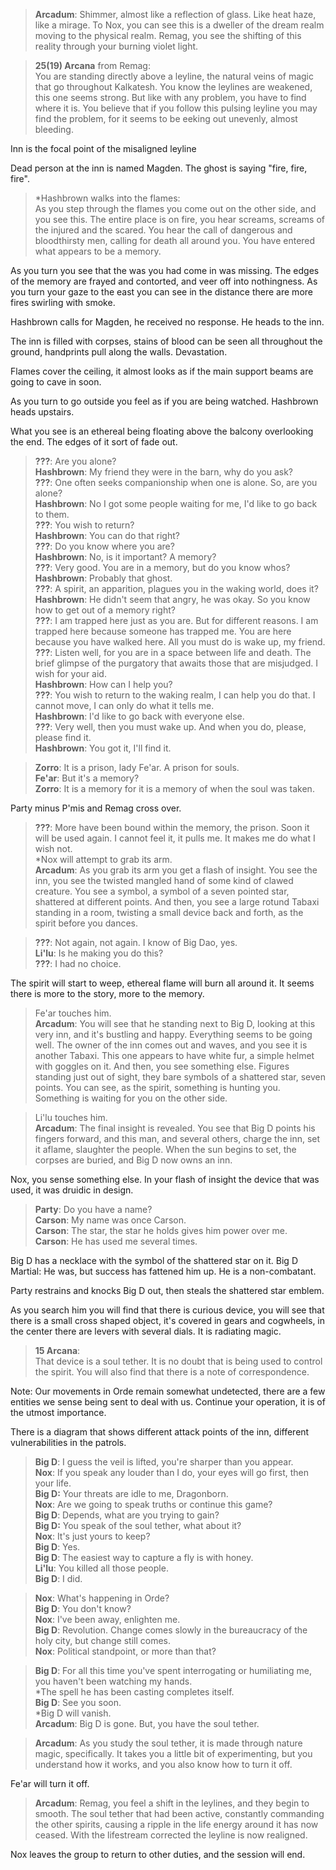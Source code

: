 
> **Arcadum**: Shimmer, almost like a reflection of glass. Like heat haze, like a mirage. To Nox, you can see this is a dweller of the dream realm moving to the physical realm. Remag, you see the shifting of this reality through your burning violet light.

> **25(19) Arcana** from Remag:<br>
You are standing directly above a leyline, the natural veins of magic that go throughout Kalkatesh. You know the leylines are weakened, this one seems strong. But like with any problem, you have to find where it is. You believe that if you follow this pulsing leyline you may find the problem, for it seems to be eeking out unevenly, almost bleeding.

Inn is the focal point of the misaligned leyline



Dead person at the inn is named Magden. The ghost is saying "fire, fire, fire". 


> *Hashbrown walks into the flames:<br>
As you step through the flames you come out on the other side, and you see this. The entire place is on fire, you hear screams, screams of the injured and the scared. You hear the call of dangerous and bloodthirsty men, calling for death all around you. You have entered what appears to be a memory.

As you turn you see that the was you had come in was missing.
The edges of the memory are frayed and contorted, and veer off into nothingness. As you turn your gaze to the east you can see in the distance there are more fires swirling with smoke.

Hashbrown calls for Magden, he received no response. He heads to the inn.

The inn is filled with corpses, stains of blood can be seen all throughout the ground, handprints pull along the walls. Devastation.

Flames cover the ceiling, it almost looks as if the main support beams are going to cave in soon.

As you turn to go outside you feel as if you are being watched. Hashbrown heads upstairs.

What you see is an ethereal being floating above the balcony overlooking the end. The edges of it sort of fade out.

 >**???**: Are you alone?<br>
**Hashbrown**: My friend they were in the barn, why do you ask?<br>
**???**: One often seeks companionship when one is alone. So, are you alone?<br>
**Hashbrown**: No I got some people waiting for me, I'd like to go back to them.<br>
**???**: You wish to return?<br>
**Hashbrown**: You can do that right?<br>
**???**: Do you know where you are?<br>
**Hashbrown**: No, is it important? A memory?<br>
**???**: Very good. You are in a memory, but do you know whos?<br>
**Hashbrown**: Probably that ghost.<br>
**???**: A spirit, an apparition, plagues you in the waking world, does it?<br>
**Hashbrown**: He didn't seem that angry, he was okay. So you know how to get out of a memory right?<br>
**???**: I am trapped here just as you are. But for different reasons. I am trapped here because someone has trapped me. You are here because you have walked here. All you must do is wake up, my friend.<br>
**???**: Listen well, for you are in a space between life and death. The brief glimpse of the purgatory that awaits those that are misjudged. I wish for your aid.<br>
**Hashbrown**: How can I help you?<br>
**???**: You wish to return to the waking realm, I can help you do that. I cannot move, I can only do what it tells me. <br>
**Hashbrown**: I'd like to go back with everyone else.<br>
**???**: Very well, then you must wake up. And when you do, please, please find it. <br>
**Hashbrown**: You got it, I'll find it.<br>


> **Zorro**: It is a prison, lady Fe'ar. A prison for souls.<br>
**Fe'ar**: But it's a memory?<br>
**Zorro**: It is a memory for it is a memory of when the soul was taken.


Party minus P'mis and Remag cross over.


>**???**: More have been bound within the memory, the prison. Soon it will be used again. I cannot feel it, it pulls me. It makes me do what I wish not.<br>
*Nox will attempt to grab its arm.<br>
**Arcadum**: As you grab its arm you get a flash of insight. You see the inn, you see the twisted mangled hand of some kind of clawed creature. You see a symbol, a symbol of a seven pointed star, shattered at different points. And then, you see a large rotund Tabaxi standing in a room, twisting a small device back and forth, as the spirit before you dances. 

>**???**: Not again, not again. I know of Big Dao, yes.<br>
**Li'lu**: Is he making you do this?<br>
**???**: I had no choice.

The spirit will start to weep, ethereal flame will burn all around it. It seems there is more to the story, more to the memory.

> Fe'ar touches him.<br>
**Arcadum**: You will see that he standing next to Big D, looking at this very inn, and it's bustling and happy. Everything seems to be going well. The owner of the inn comes out and waves, and you see it is another Tabaxi. This one appears to have white fur, a simple helmet with goggles on it. And then, you see something else. Figures standing just out of sight, they bare symbols of a shattered star, seven points. You can see, as the spirit, something is hunting you. Something is waiting for you on the other side. 

>Li'lu touches him.<br>
**Arcadum**: The final insight is revealed. You see that Big D points his fingers forward, and this man, and several others, charge the inn, set it aflame, slaughter the people. When the sun begins to set, the corpses are buried, and Big D now owns an inn.

Nox, you sense something else. In your flash of insight the device that was used, it was druidic in design. 

>**Party**: Do you have a name?<br>
**Carson**: My name was once Carson.<br>
**Carson**: The star, the star he holds gives him power over me.<br>
**Carson**: He has used me several times.

Big D has a necklace with the symbol of the shattered star on it.
Big D Martial: He was, but success has fattened him up. He is a non-combatant.

Party restrains and knocks Big D out, then steals the shattered star emblem.


As you search him you will find that there is curious device, you will see that there is a small cross shaped object, it's covered in gears and cogwheels, in the center there are levers with several dials. It is radiating magic.

>**15 Arcana**:<br>
That device is a soul tether. It is no doubt that is being used to control the spirit. You will also find that there is a note of correspondence. 

Note: Our movements in Orde remain somewhat undetected, there are a few entities we sense being sent to deal with us. Continue your operation, it is of the utmost importance.

There is a diagram that shows different attack points of the inn, different vulnerabilities in the patrols. 


>**Big D**: I guess the veil is lifted, you're sharper than you appear.<br>
**Nox**: If you speak any louder than I do, your eyes will go first, then your life.<br>
**Big D:** Your threats are idle to me, Dragonborn.<br>
**Nox**: Are we going to speak truths or continue this game?<br>
**Big D**: Depends, what are you trying to gain?<br>
**Big D:** You speak of the soul tether, what about it?<br>
**Nox**: It's just yours to keep?<br>
**Big D**: Yes.<br>
**Big D**: The easiest way to capture a fly is with honey.<br>
**Li'lu**: You killed all those people.<br>
**Big D**: I did.<br>

>**Nox**: What's happening in Orde?<br>
**Big D**: You don't know?<br>
**Nox**: I've been away, enlighten me.<br>
**Big D**: Revolution. Change comes slowly in the bureaucracy of the holy city, but change still comes.<br>
**Nox**: Political standpoint, or more than that?

>**Big D**: For all this time you've spent interrogating or humiliating me, you haven't been watching my hands.<br>
*The spell he has been casting completes itself.<br>
**Big D**: See you soon.<br>
*Big D will vanish.<br>
**Arcadum**: Big D is gone. But, you have the soul tether. 

>**Arcadum**: As you study the soul tether, it is made through nature magic, specifically. It takes you a little bit of experimenting, but you understand how it works, and you also know how to turn it off.

Fe'ar will turn it off.

>**Arcadum**: Remag, you feel a shift in the leylines, and they begin to smooth. The soul tether that had been active, constantly commanding the other spirits, causing a ripple in the life energy around it has now ceased. With the lifestream corrected the leyline is now realigned. 


Nox leaves the group to return to other duties, and the session will end.
